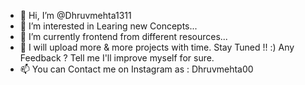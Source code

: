- 👋 Hi, I’m @Dhruvmehta1311
- 👀 I’m interested in Learing new Concepts...
- 🌱 I’m currently frontend from different resources...
-  👀 I will upload more & more projects with time. Stay Tuned !! :) Any Feedback ? Tell me I'll improve myself for sure.
- 📫 You can Contact me on Instagram as : Dhruvmehta00

<!---
Dhruvmehta1311/Dhruvmehta1311 is a ✨ special ✨ repository because its `README.md` (this file) appears on your GitHub profile.
You can click the Preview link to take a look at your changes.
--->
